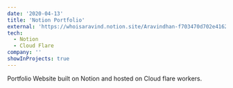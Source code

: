 ```yaml
---
date: '2020-04-13'
title: 'Notion Portfolio'
external: 'https://whoisaravind.notion.site/Aravindhan-f703470d702e41628ec221ddcf0bb116'
tech:
  - Notion
  - Cloud Flare
company: ''
showInProjects: true
---
```


Portfolio Website built on Notion and hosted on Cloud flare workers.
